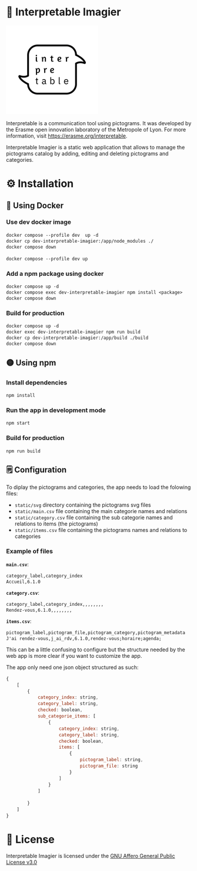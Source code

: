 # 🎴 Interpretable Imagier
![Interpretable logo](static/logos/interpretable.png)

Interpretable is a communication tool using pictograms.
It was developed by the Erasme open innovation laboratory of the Metropole of Lyon.
For more information, visit https://erasme.org/interpretable.

Interpretable Imagier is a static web application that allows to manage the pictograms catalog by adding, editing and deleting pictograms and categories.


# ⚙️ Installation

## 🐋 Using Docker
### Use dev docker image
```
docker compose --profile dev  up -d
docker cp dev-interpretable-imagier:/app/node_modules ./
docker compose down

docker compose --profile dev up
```

### Add a npm package using docker
```
docker compose up -d
docker compose exec dev-interpretable-imagier npm install <package>
docker compose down
```
### Build for production

```
docker compose up -d
docker exec dev-interpretable-imagier npm run build
docker cp dev-interpretable-imagier:/app/build ./build
docker compose down
```

## 🟡 Using npm
### Install dependencies
```
npm install
```

### Run the app in development mode
```
npm start
```

### Build for production
```
npm run build
```

## 🗒 Configuration
To diplay the pictograms and categories, the app needs to load the folowing files:
- `static/svg` directory containing the pictograms svg files
- `static/main.csv` file containing the main categorie names and relations
- `static/category.csv` file containing the sub categorie names and relations to items (the pictograms)
- `static/items.csv` file containing the pictograms names and relations to categories

### Example of files

**`main.csv`**:

```
category_label,category_index
Accueil,6.1.0
```

**`category.csv`**:

```
category_label,category_index,,,,,,,,
Rendez-vous,6.1.0,,,,,,,,
```

**`items.csv`**:

```
pictogram_label,pictogram_file,pictogram_category,pictogram_metadata
J'ai rendez-vous,j_ai_rdv,6.1.0,rendez-vous;horaire;agenda;
```


This can be a little confusing to configure but the structure needed by the web app is more clear if you want to customize the app.

The app only need one json object structured as such:

```js 
{
    [
        {
            category_index: string,
            category_label: string,
            checked: boolean,
            sub_categorie_items: [
                {
                    category_index: string,
                    category_label: string,
                    checked: boolean,
                    items: [
                        {
                            pictogram_label: string,
                            pictogram_file: string
                        }
                    ]
                }
            ]

        }
    ]
}
```



# 📄 License
Interpretable Imagier is licensed under the [GNU Affero General Public License v3.0](LICENSE)